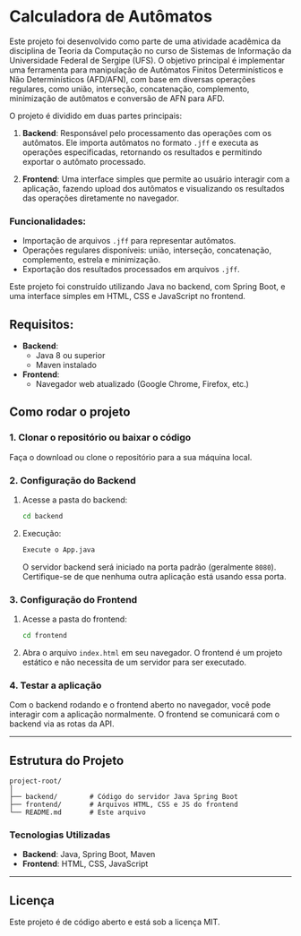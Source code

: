 
# Calculadora de Autômatos

Este projeto foi desenvolvido como parte de uma atividade acadêmica da disciplina de Teoria da Computação no curso de Sistemas de Informação da Universidade Federal de Sergipe (UFS). O objetivo principal é implementar uma ferramenta para manipulação de Autômatos Finitos Determinísticos e Não Determinísticos (AFD/AFN), com base em diversas operações regulares, como união, interseção, concatenação, complemento, minimização de autômatos e conversão de AFN para AFD.

O projeto é dividido em duas partes principais:

1. **Backend**: Responsável pelo processamento das operações com os autômatos. Ele importa autômatos no formato `.jff` e executa as operações especificadas, retornando os resultados e permitindo exportar o autômato processado.
   
2. **Frontend**: Uma interface simples que permite ao usuário interagir com a aplicação, fazendo upload dos autômatos e visualizando os resultados das operações diretamente no navegador.

### Funcionalidades:

- Importação de arquivos `.jff` para representar autômatos.
- Operações regulares disponíveis: união, interseção, concatenação, complemento, estrela e minimização.
- Exportação dos resultados processados em arquivos `.jff`.

Este projeto foi construído utilizando Java no backend, com Spring Boot, e uma interface simples em HTML, CSS e JavaScript no frontend.

## Requisitos:
- **Backend**:
  - Java 8 ou superior
  - Maven instalado
- **Frontend**:
  - Navegador web atualizado (Google Chrome, Firefox, etc.)

## Como rodar o projeto

### 1. Clonar o repositório ou baixar o código
Faça o download ou clone o repositório para a sua máquina local.

### 2. Configuração do Backend

1. Acesse a pasta do backend:
   ```bash
   cd backend
   ```

2. Execução:
   ```bash
   Execute o App.java
   ```

   O servidor backend será iniciado na porta padrão (geralmente `8080`). Certifique-se de que nenhuma outra aplicação está usando essa porta.

### 3. Configuração do Frontend

1. Acesse a pasta do frontend:
   ```bash
   cd frontend
   ```

2. Abra o arquivo `index.html` em seu navegador. O frontend é um projeto estático e não necessita de um servidor para ser executado.

### 4. Testar a aplicação

Com o backend rodando e o frontend aberto no navegador, você pode interagir com a aplicação normalmente. O frontend se comunicará com o backend via as rotas da API.

---

## Estrutura do Projeto

```
project-root/
│
├── backend/        # Código do servidor Java Spring Boot
├── frontend/       # Arquivos HTML, CSS e JS do frontend
└── README.md       # Este arquivo
```

### Tecnologias Utilizadas

- **Backend**: Java, Spring Boot, Maven
- **Frontend**: HTML, CSS, JavaScript

---

## Licença

Este projeto é de código aberto e está sob a licença MIT.
